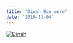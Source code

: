 ```yaml
---
title: "Dinah Use more"
date: "2010-11-04"
---
```


[![](http://nickfoden.files.wordpress.com/2010/11/dinah.jpg "Dinah")](http://nickfoden.files.wordpress.com/2010/11/dinah.jpg)
